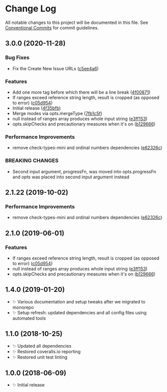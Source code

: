 # Change Log

All notable changes to this project will be documented in this file.
See [Conventional Commits](https://conventionalcommits.org) for commit guidelines.

## 3.0.0 (2020-11-28)

### Bug Fixes

- Fix the Create New Issue URLs ([c5ee4a6](https://git.sr.ht/~royston/codsen/commits/c5ee4a61e9436099b0e20d20bca043c1b2c93f55))

### Features

- Add one more tag before which there will be a line break ([4f00871](https://git.sr.ht/~royston/codsen/commits/4f008715dcc2de7b2b52b67ce2e27728d5ffec37))
- If ranges exceed reference string length, result is cropped (as opposed to error) ([c05d954](https://git.sr.ht/~royston/codsen/commits/c05d95412e0d24858e264b96f9ac83856cac8a7d))
- Initial release ([4f35bfb](https://git.sr.ht/~royston/codsen/commits/4f35bfb167e54b1a0e5e8f01871293b262c67a76))
- Merge modes via opts.mergeType ([7fb1c5f](https://git.sr.ht/~royston/codsen/commits/7fb1c5f319aa41ea54c68eed004ab2dfdc7425bf))
- null instead of ranges array produces whole input string ([e3ff153](https://git.sr.ht/~royston/codsen/commits/e3ff1535d64e36f568c62ee634e1dc2241b9d7b4))
- opts.skipChecks and precautionary measures when it's on ([b129666](https://git.sr.ht/~royston/codsen/commits/b129666500cbb3f3d680f1584afdbf348106dc07))

### Performance Improvements

- remove check-types-mini and ordinal numbers dependencies ([e62326c](https://git.sr.ht/~royston/codsen/commits/e62326c1bfb1ad92504749e5071982641899894d))

### BREAKING CHANGES

- Second input argument, progressFn, was moved into opts.progressFn and opts was
placed into second input argument instead

## 2.1.22 (2019-10-02)

### Performance Improvements

- remove check-types-mini and ordinal numbers dependencies ([e62326c](https://gitlab.com/codsen/codsen/commit/e62326c))

## 2.1.0 (2019-06-01)

### Features

- If ranges exceed reference string length, result is cropped (as opposed to error) ([c05d954](https://gitlab.com/codsen/codsen/commit/c05d954))
- null instead of ranges array produces whole input string ([e3ff153](https://gitlab.com/codsen/codsen/commit/e3ff153))
- opts.skipChecks and precautionary measures when it's on ([b129666](https://gitlab.com/codsen/codsen/commit/b129666))

## 1.4.0 (2019-01-20)

- ✨ Various documentation and setup tweaks after we migrated to monorepo
- ✨ Setup refresh: updated dependencies and all config files using automated tools

## 1.1.0 (2018-10-25)

- ✨ Updated all dependencies
- ✨ Restored coveralls.io reporting
- ✨ Restored unit test linting

## 1.0.0 (2018-06-09)

- ✨ Initial release
